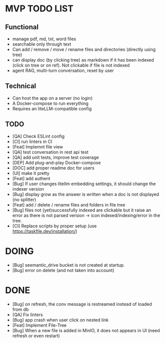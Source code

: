 # MVP TODO LIST

## Functional

- manage pdf, md, txt, word files
- searchable only through text
- Can add / remove / move / rename files and directories (directly using tree)
- can display doc (by clicking tree) as markdown if it has been indexed (click on tree or on ref). Not clickable if file is not indexed
- agent RAG, multi-turn conversation, reset by user

## Technical

- Can host the app on a server (no login)
- A Docker-compose to run everything
- Requires an liteLLM-compatible config

## TODO

- [QA] Check ESLint config
- [CI] run linters in CI
- [Feat] Implemnt file view
- [QA] test conversation in rest api test
- [QA] add unit tests, improve test coverage
- [DEP] Add plug-and-play Docker-compose
- [DOC] add proper readme doc for users
- [UI] make it pretty
- [Feat] add authent
- [Bug] If user changes litellm embedding settings, it should change the indexer version
- [Bug] display grow as the answer is written when a doc is not displayed (no splitter)
- [Feat] add / delete / rename files and folders in file tree
- [Bug] files not (yet)successfully indexed are clickable but it raise an error as there is not parsed version -> icon indexed/indexing/error in the tree.
- [CI] Replace scripts by proper setup (use https://taskfile.dev/installation/)

# DOING

- [Bug] seemantic_drive bucket is not created at startup.
- [Bug] error on delete (and not taken into account)

# DONE

- [Bug] on refresh, the conv message is restreamed instead of loaded from db
- [QA] Fix linters
- [Bug] app crash when user click on nested link
- [Feat] Implement File-Tree
- [Bug] When a new file is added in MinIO, it does not appears in UI (need refresh or even restart)

